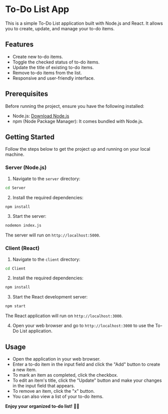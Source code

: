 # To-Do List App

This is a simple To-Do List application built with Node.js and React. It allows you to create, update, and manage your to-do items.

## Features

- Create new to-do items.
- Toggle the checked status of to-do items.
- Update the title of existing to-do items.
- Remove to-do items from the list.
- Responsive and user-friendly interface.

## Prerequisites

Before running the project, ensure you have the following installed:

- Node.js: [Download Node.js](https://nodejs.org/)
- npm (Node Package Manager): It comes bundled with Node.js.

## Getting Started

Follow the steps below to get the project up and running on your local machine.

### Server (Node.js)

1. Navigate to the `server` directory:

```bash
cd Server
```

2. Install the required dependencies:

```bash
npm install
```

3. Start the server:
```bash
nodemon index.js
```

The server will run on `http://localhost:5000`.

### Client (React)

1. Navigate to the `client` directory:

```bash
cd Client
```

2. Install the required dependencies:

```bash
npm install
```

3. Start the React development server:

```bash
npm start
```

The React application will run on `http://localhost:3000`.

4. Open your web browser and go to `http://localhost:3000` to use the To-Do List application.

## Usage

- Open the application in your web browser.
- Enter a to-do item in the input field and click the "Add" button to create a new item.
- To mark an item as completed, click the checkbox.
- To edit an item's title, click the "Update" button and make your changes in the input field that appears.
- To remove an item, click the "x" button.
- You can also view a list of your to-do items.


**Enjoy your organized to-do list!** 📝✅
